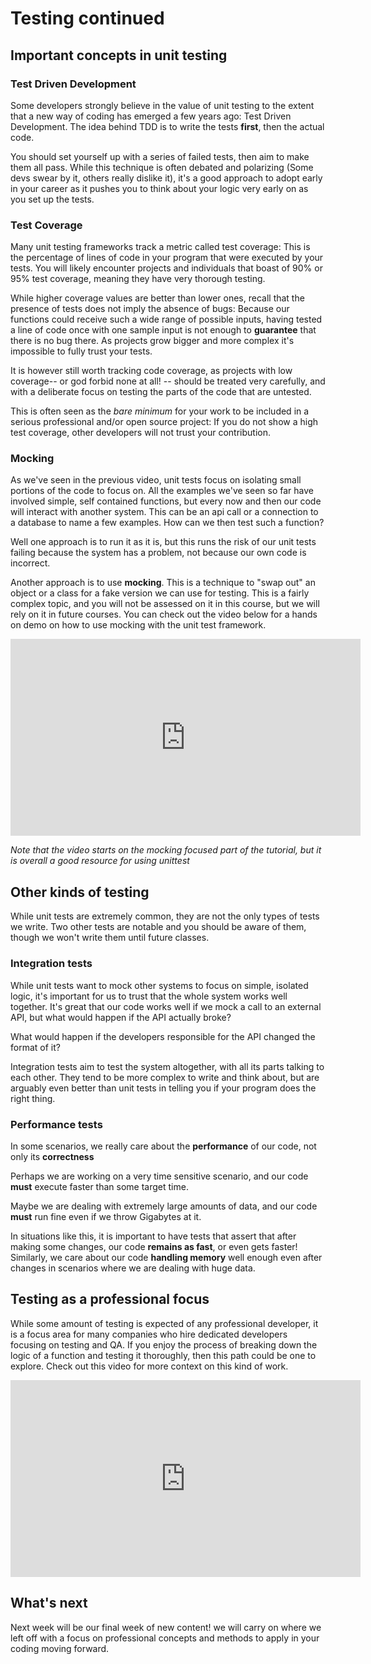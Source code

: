 # Testing continued

## Important concepts in unit testing

### Test Driven Development

Some developers strongly believe in the value of unit testing to the extent that
a new way of coding has emerged a few years ago: Test Driven Development. The
idea behind TDD is to write the tests **first**, then the actual code.

You should set yourself up with a series of failed tests, then aim to make them
all pass. While this technique is often debated and polarizing (Some devs swear
by it, others really dislike it), it's a good approach to adopt early in your
career as it pushes you to think about your logic very early on as you set up
the tests.

### Test Coverage

Many unit testing frameworks track a metric called test coverage: This is the
percentage of lines of code in your program that were executed by your tests.
You will likely encounter projects and individuals that boast of 90% or 95% test
coverage, meaning they have very thorough testing.

While higher coverage values are better than lower ones, recall that the
presence of tests does not imply the absence of bugs: Because our functions
could receive such a wide range of possible inputs, having tested a line of code
once with one sample input is not enough to **guarantee** that there is no bug
there. As projects grow bigger and more complex it's impossible to fully trust
your tests.

It is however still worth tracking code coverage, as projects with low coverage--
or god forbid none at all! -- should be treated very carefully, and with a
deliberate focus on testing the parts of the code that are untested.

This is often seen as the _bare minimum_ for your work to be included in a
serious professional and/or open source project: If you do not show a high test
coverage, other developers will not trust your contribution.

### Mocking

As we've seen in the previous video, unit tests focus on isolating small
portions of the code to focus on. All the examples we've seen so far have
involved simple, self contained functions, but every now and then our code will
interact with another system. This can be an api call or a connection to a
database to name a few examples. How can we then test such a function?

Well one approach is to run it as it is, but this runs the risk of our unit
tests failing because the system has a problem, not because our own code is
incorrect.

Another approach is to use **mocking**. This is a technique to "swap out" an
object or a class for a fake version we can use for testing. This is a fairly
complex topic, and you will not be assessed on it in this course, but we will
rely on it in future courses. You can check out the video below for a hands on
demo on how to use mocking with the unit test framework.

<iframe width="560" height="315" src="https://www.youtube.com/embed/6tNS--WetLI?si=0UpDBxWB3kxUagZF&amp;start=1715" title="YouTube video player" frameborder="0" allow="accelerometer; autoplay; clipboard-write; encrypted-media; gyroscope; picture-in-picture; web-share" allowfullscreen></iframe>

_Note that the video starts on the mocking focused part of the tutorial, but it
is overall a good resource for using unittest_

## Other kinds of testing

While unit tests are extremely common, they are not the only types of tests we
write. Two other tests are notable and you should be aware of them, though we
won't write them until future classes.

### Integration tests

While unit tests want to mock other systems to focus on simple, isolated logic,
it's important for us to trust that the whole system works well together. It's
great that our code works well if we mock a call to an external API, but what
would happen if the API actually broke?

What would happen if the developers responsible for the API changed the format
of it?

Integration tests aim to test the system altogether, with all its parts talking
to each other. They tend to be more complex to write and think about, but are
arguably even better than unit tests in telling you if your program does the
right thing.

### Performance tests

In some scenarios, we really care about the **performance** of our code, not
only its **correctness**

Perhaps we are working on a very time sensitive scenario, and our code **must**
execute faster than some target time.

Maybe we are dealing with extremely large amounts of data, and our code **must**
run fine even if we throw Gigabytes at it.

In situations like this, it is important to have tests that assert that after
making some changes, our code **remains as fast**, or even gets faster!
Similarly, we care about our code **handling memory** well enough even after
changes in scenarios where we are dealing with huge data.

## Testing as a professional focus

While some amount of testing is expected of any professional developer, it is a
focus area for many companies who hire dedicated developers focusing on testing
and QA. If you enjoy the process of breaking down the logic of a function and
testing it thoroughly, then this path could be one to explore. Check out this
video for more context on this kind of work.

<iframe width="560" height="315" src="https://www.youtube.com/embed/ChhYCujkMZ0?si=1taZCiH-yEaOkw-0" title="YouTube video player" frameborder="0" allow="accelerometer; autoplay; clipboard-write; encrypted-media; gyroscope; picture-in-picture; web-share" allowfullscreen></iframe>

## What's next

Next week will be our final week of new content! we will carry on where we left
off with a focus on professional concepts and methods to apply in your coding
moving forward.
